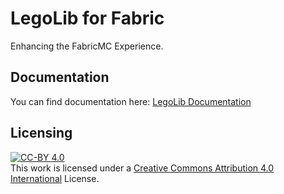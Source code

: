 # LegoLib for Fabric
Enhancing the FabricMC Experience.

## Documentation
You can find documentation here: [LegoLib Documentation](https://legolib-fabric.github.io)

## Licensing  
[![CC-BY 4.0](https://i.creativecommons.org/l/by/4.0/80x15.png)](http://creativecommons.org/licenses/by/4.0/)  
This work is licensed under a [Creative Commons Attribution 4.0 International](http://creativecommons.org/licenses/by/4.0/) License.
